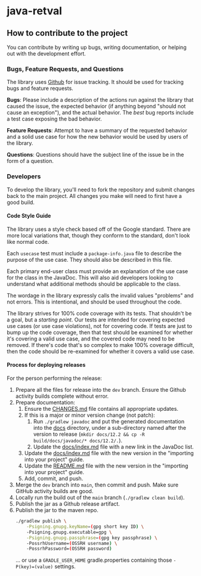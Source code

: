 # java-retval

## How to contribute to the project

You can contribute by writing up bugs, writing documentation, or helping out with the development effort.


### Bugs, Feature Requests, and Questions

The library uses [Github](https://github.com/groboclown/java-retval/issues) for issue tracking.  It should be used for tracking bugs and feature requests.

**Bugs**: Please include a description of the actions run against the library that caused the issue, the expected behavior (if anything beyond "should not cause an exception"), and the actual behavior.  The *best* bug reports include a test case exposing the bad behavior.

**Feature Requests**: Attempt to have a summary of the requested behavior and a solid use case for how the new behavior would be used by users of the library.

**Questions**:  Questions should have the subject line of the issue be in the form of a question.


### Developers

To develop the library, you'll need to fork the repository and submit changes back to the main project.  All changes you make will need to first have a good build.


#### Code Style Guide

The library uses a style check based off of the Google standard.  There are more local variations that, though they conform to the standard, don't look like normal code.

Each `usecase` test must include a `package-info.java` file to describe the purpose of the use case.  They should also be described in this file.

Each primary end-user class must provide an explanation of the use case for the class in the JavaDoc.  This will also aid developers looking to understand what additional methods should be applicable to the class.

The wordage in the library expressly calls the invalid values "problems" and not errors.  This is intentional, and should be used throughout the code.

The library strives for 100% code coverage with its tests.  That shouldn't be a goal, but a *starting point*.  Our tests are intended for covering expected use cases (or use case violations), not for covering code.  If tests are just to bump up the code coverage, then that test should be examined for whether it's covering a valid use case, and the covered code may need to be removed.  If there's code that's so complex to make 100% coverage difficult, then the code should be re-examined for whether it covers a valid use case.


#### Process for deploying releases

For the person performing the release:

1. Prepare all the files for release into the `dev` branch.  Ensure the Github activity builds complete without error.
2. Prepare documentation:
   1. Ensure the [CHANGES.md]() file contains all appropriate updates.
   2. If this is a major or minor version change (not patch):
      1. Run `./gradlew javadoc` and put the generated documentation into the [docs]() directory, under a sub-directory named after the version to release (`mkdir docs/12.2 && cp -R build/docs/javadoc/* docs/12.2/.`).
      2. Update the [docs/index.md]() file with a new link in the JavaDoc list.
   3. Update the [docs/index.md]() file with the new version in the "importing into your project" guide.
   4. Update the [README.md]() file with the new version in the "importing into your project" guide.
   5. Add, commit, and push.
3. Merge the `dev` branch into `main`, then commit and push.  Make sure GitHub activity builds are good.
4. Locally run the build out of the `main` branch (`./gradlew clean build`).
5. Publish the jar as a Github release artifact.
6. Publish the jar to the maven repo.
   ```bash
   ./gradlew publish \
       -Psigning.gnupg.keyName=(gpg short key ID) \
       -Psigning.gnupg.executable=gpg \
       -Psigning.gnupg.passphrase=(gpg key passphrase) \
       -PossrhUsername=(OSSRH username) \
       -PossrhPassword=(OSSRH password)
   ```
   ... or use a `GRADLE_USER_HOME` gradle.properties containing those `-P(key)=(value)` settings.
